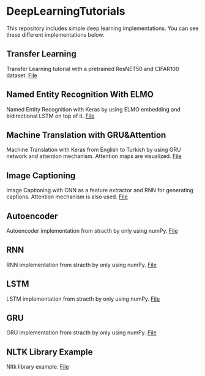 # DeepLearningTutorials

This repository includes simple deep learning implementations. You can see these different implementations below.

## Transfer Learning
Transfer Learning tutorial with a pretrained ResNET50 and CIFAR100 dataset. [File](https://github.com/hakansivuk/DeepLearningTutorials/blob/master/TransferLearning(TrainingRESNETWithCIFAR100).ipynb)

## Named Entity Recognition With ELMO
Named Entity Recognition with Keras by using ELMO embedding and bidirectional LSTM on top of it. [File](https://github.com/hakansivuk/DeepLearningTutorials/blob/master/NamedEntityRecognitionWithELMO.ipynb)

## Machine Translation with GRU&Attention
Machine Translation with Keras from English to Turkish by using GRU network and attention mechanism. Attention maps are visualized. [File](https://github.com/hakansivuk/DeepLearningTutorials/blob/master/MachineTranslationWithGRU&Attention.ipynb)

## Image Captioning
Image Captioning with CNN as a feature extractor and RNN for generating captions. Attention mechanism is also used. [File](https://github.com/hakansivuk/DeepLearningTutorials/blob/master/image_captioning.ipynb)

## Autoencoder
Autoencoder implementation from stracth by only using numPy. [File](https://github.com/hakansivuk/DeepLearningTutorials/blob/master/Autoencoder.ipynb)

## RNN
RNN implementation from stracth by only using numPy. [File](https://github.com/hakansivuk/DeepLearningTutorials/blob/master/RNN.ipynb)

## LSTM
LSTM implementation from stracth by only using numPy. [File](https://github.com/hakansivuk/DeepLearningTutorials/blob/master/LSTM.ipynb)

## GRU
GRU implementation from stracth by only using numPy. [File](https://github.com/hakansivuk/DeepLearningTutorials/blob/master/GRU.ipynb)

## NLTK Library Example
Nltk library example. [File](https://github.com/hakansivuk/DeepLearningTutorials/blob/master/nltk_example.py)

